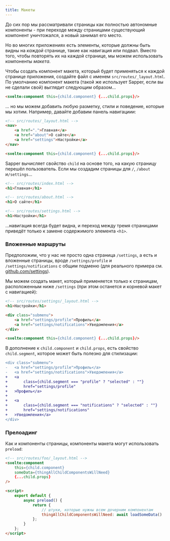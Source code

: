 ```yaml
---
title: Макеты
---
```


До сих пор мы рассматривали страницы как полностью автономные компоненты - при переходе между страницами существующий компонент уничтожался, а новый занимал его место.

Но во многих приложениях есть элементы, которые должны быть видны на *каждой* странице, такие как навигация или подвал. Вместо того, чтобы повторять их на каждой странице, мы можем использовать компоненты *макета*.

Чтобы создать компонент макета, который будет применяться к каждой странице приложения, создайте файл с именем `src/routes/_layout.html`. По умолчанию компонент макета (такой же использует Sapper, если вы не сделали свой) выглядит следующим образом...

```html
<svelte:component this={child.component} {...child.props}/>
```

... но мы можем добавить любую разметку, стили и поведение, которые мы хотим. Например, давайте добавим панель навигациии:

```html
<!-- src/routes/_layout.html -->
<nav>
	<a href=".">Главная</a>
	<a href="about">О сайте</a>
	<a href="settings">Настройки</a>
</nav>

<svelte:component this={child.component} {...child.props}/>
```

Sapper вычисляет свойство `child` на основе того, на какую страницу перешёл пользователь. Если мы создадим страницы для `/`, `/about` и`/settings`...

```html
<!-- src/routes/index.html -->
<h1>Главная</h1>
```

```html
<!-- src/routes/about.html -->
<h1>О сайте</h1>
```

```html
<!-- src/routes/settings.html -->
<h1>Настройки</h1>
```
...навигация всегда будет видна, и переход между тремя страницами приведёт только к замене содержимого элемента `<h1>`.

### Вложенные маршруты

Предположим, что у нас не просто одна страница `/settings`, а есть и вложенные страницы, вроде `/settings/profile` и `/settings/notifications` с общим подменю (для реального примера см. [github.com/settings](https://github.com/settings)).

Мы можем создать макет, который применяется только к страницам, расположенным ниже `/settings` (при этом останется и корневой макет с навигацией):

```html
<!-- src/routes/settings/_layout.html -->
<h1>Настройки</h1>

<div class="submenu">
	<a href="settings/profile">Профиль</a>
	<a href="settings/notifications">Уведомления</a>
</div>

<svelte:component this={child.component} {...child.props}/>
```

В дополнение к `child.component` и `child.props`, есть свойство `child.segment`, которое может быть полезно для стилизации:

```diff
<div class="submenu">
-	<a href="settings/profile">Профиль</a>
-	<a href="settings/notifications">Уведомления</a>
+	<a
+		class={child.segment === "profile" ? "selected" : ""}
+		href="settings/profile"
+	>Профиль</a>
+
+	<a
+		class={child.segment === "notifications" ? "selected" : ""}
+		href="settings/notifications"
+	>Уведомления</a>
</div>
```


### Прелоадинг

Как и компоненты страницы, компоненты макета могут использовать `preload`:

```html
<!-- src/routes/foo/_layout.html -->
<svelte:component
	this={child.component}
	someData={thingAllChildComponentsWillNeed}
	{...child.props}
/>

<script>
	export default {
		async preload() {
			return {
				// штуки, которые нужны всем дочерним компонентам
				thingAllChildComponentsWillNeed: await loadSomeData()
			};
		}
	};
</script>
```